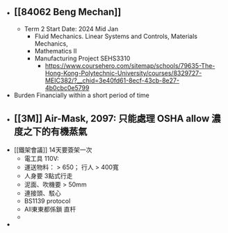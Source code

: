 - [[84062 Beng Mechan]]
	-
	- Term 2 Start Date: 2024 Mid Jan
		- Fluid Mechanics. Linear Systems and Controls, Materials Mechanics,
		- Mathematics II
		- Manufacturing Project SEHS3310
			- https://www.coursehero.com/sitemap/schools/79635-The-Hong-Kong-Polytechnic-University/courses/8329727-MEIC382/?__chid=3e40fd61-8ecf-43cb-8e27-4b0cbc0e5799
- Burden Financially within a short period of time
- [[3M]] Air-Mask,   2097: 只能處理 OSHA allow 濃度之下的有機蒸氣
	-
- [[鐵架會議]] 14天要簽架一次
	- 電工具 110V:
	- 運送物料： > 650；   行人 > 400寬
	- 人身要 3點式行走
	- 泥面、吹機要 > 50mm
	- 連接頭、駁心
	- BS1139 protocol
	- All東東都係鎖 直杆
	-
-